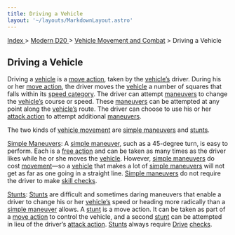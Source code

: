 ```yaml
---
title: Driving a Vehicle
layout: '~/layouts/MarkdownLayout.astro'
---
```


[ Index ](/) > [ Modern D20 ](/modern.d20.srd) > [Vehicle Movement and Combat](/modern.d20.srd/vehicle.movement.and.combat) > Driving a Vehicle

## Driving a Vehicle

Driving a [vehicle](/modern.d20.srd/equipment/equipment.vehicles) is a [move action](/modern.d20.srd/combat/move.actions), taken by the
[vehicle’s](/modern.d20.srd/equipment/equipment.vehicles) driver. During his
or her [move action](/modern.d20.srd/combat/move.actions), the driver moves
the [vehicle](/modern.d20.srd/equipment/equipment.vehicles) a number of
squares that falls within its [speed category](/modern.d20.srd/vehicle.movement.and.combat/declaring.speed). The
driver can attempt
[maneuvers](/modern.d20.srd/vehicle.movement.and.combat/simple.maneuvers) to
change the [vehicle’s](/modern.d20.srd/equipment/equipment.vehicles) course or
speed. These
[maneuvers](/modern.d20.srd/vehicle.movement.and.combat/simple.maneuvers) can
be attempted at any point along the
[vehicle’s](/modern.d20.srd/equipment/equipment.vehicles) route. The driver
can choose to use his or her [attack action](/modern.d20.srd/combat/attack.actions) to attempt additional
[maneuvers](/modern.d20.srd/vehicle.movement.and.combat/simple.maneuvers).

The two kinds of [vehicle movement](/modern.d20.srd/vehicle.movement.and.combat/moving) are [simple maneuvers](/modern.d20.srd/vehicle.movement.and.combat/simple.maneuvers) and
[stunts](/modern.d20.srd/vehicle.movement.and.combat/stunts).

[Simple Maneuvers](/modern.d20.srd/vehicle.movement.and.combat/simple.maneuvers): A
[simple maneuver](/modern.d20.srd/vehicle.movement.and.combat/simple.maneuvers), such
as a 45-degree turn, is easy to perform. Each is a [free action](/modern.d20.srd/combat/action.types) and can be taken as many times as
the driver likes while he or she moves the
[vehicle](/modern.d20.srd/equipment/equipment.vehicles). However, [simple maneuvers](/modern.d20.srd/vehicle.movement.and.combat/simple.maneuvers) do
cost [movement](/modern.d20.srd/combat/move.actions)—so a
[vehicle](/modern.d20.srd/equipment/equipment.vehicles) that makes a lot of
[simple maneuvers](/modern.d20.srd/vehicle.movement.and.combat/simple.maneuvers) will
not get as far as one going in a straight line. [Simple maneuvers](/modern.d20.srd/vehicle.movement.and.combat/simple.maneuvers) do
not require the driver to make [skill checks](/modern.d20.srd/skills/skill.basics).

[Stunts](/modern.d20.srd/vehicle.movement.and.combat/stunts):
[Stunts](/modern.d20.srd/vehicle.movement.and.combat/stunts) are difficult and
sometimes daring maneuvers that enable a driver to change his or her
[vehicle’s](/modern.d20.srd/equipment/equipment.vehicles) speed or heading
more radically than a [simple maneuver](/modern.d20.srd/vehicle.movement.and.combat/simple.maneuvers)
allows. A [stunt](/modern.d20.srd/combat/move.actions) is a move action. It
can be taken as part of a [move action](/modern.d20.srd/combat/move.actions)
to control the vehicle, and a second
[stunt](/modern.d20.srd/vehicle.movement.and.combat/stunts) can be attempted
in lieu of the driver’s [attack action](/modern.d20.srd/combat/attack.actions).
[Stunts](/modern.d20.srd/vehicle.movement.and.combat/stunts) always require
[Drive](/modern.d20.srd/skills/drive)
[checks](/modern.d20.srd/skills/skill.basics).

